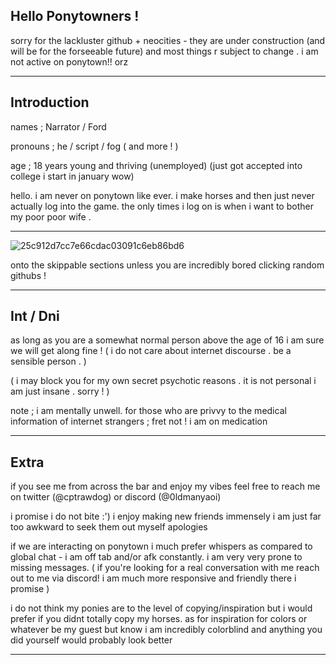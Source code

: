 ## Hello Ponytowners !
sorry for the lackluster github + neocities - they are under construction (and will be for the forseeable future) and most things r subject to change . i am not active on ponytown!! orz
***
## Introduction

names ; Narrator / Ford

pronouns ; he / script / fog ( and more ! )

age ; 18 years young and thriving (unemployed) (just got accepted into college i start in january wow) 

hello. i am never on ponytown like ever. i make horses and then just never actually log into the game. the only times i log on is when i want to bother my poor poor wife .
***
![25c912d7cc7e66cdac03091c6eb86bd6](https://github.com/user-attachments/assets/75534e59-dda5-451b-b8d4-c5ee3e059ea2)

onto the skippable sections unless you are incredibly bored clicking random githubs ! 
***
## Int / Dni
as long as you are a somewhat normal person above the age of 16 i am sure we will get along fine ! ( i do not care about internet discourse . be a sensible person . )

( i may block you for my own secret psychotic reasons . it is not personal i am just insane . sorry ! )

note ; i am mentally unwell. for those who are privvy to the medical information of internet strangers ; fret not ! i am on medication 
***
## Extra
if you see me from across the bar and enjoy my vibes feel free to reach me on twitter (@cptrawdog) or discord (@0ldmanyaoi) 

i promise i do not bite :') i enjoy making new friends immensely i am just far too awkward to seek them out myself apologies 

if we are interacting on ponytown i much prefer whispers as compared to global chat - i am off tab and/or afk constantly. i am very very prone to missing messages. ( if you're looking for a real conversation with me reach out to me via discord! i am much more responsive and friendly there i promise )

i do not think my ponies are to the level of copying/inspiration but i would prefer if you didnt totally copy my horses. as for inspiration for colors or whatever be my guest but know i am incredibly colorblind and anything you did yourself would probably look better
***

